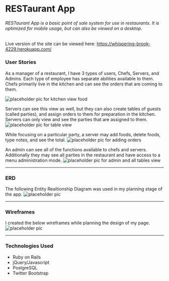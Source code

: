 # RESTaurant App

###### RESTaurant App is a basic point of sale system for use in restaurants. It is optimized for mobile usage, but can also be viewed on a desktop.

Live version of the site can be viewed here: https://whispering-brook-4229.herokuapp.com/


### User Stories
As a manager of a restaurant, I have 3 types of users, Chefs, Servers, and Admins. Each type of employee has separate abilities available to them. Chefs primarily live in the kitchen and can see the orders that are coming to them.

![placeholder pic for kitchen view food](/app/assets/images/)

Servers can see this view as well, but they can also create tables of guests (called parties), and assign orders to them for preparation in the kitchen. Servers can only view and see the parties that are assigned to them.
![placeholder pic for table view](/app/assets/images/)

While focusing on a particular party, a server may add foods, delete foods, type notes, and see the total.
![placeholder pic for adding orders](/app/assets/images/)

An admin can see all of the functions available to chefs and servers. Additionally they may see all parties in the restaurant and have access to a menu administration mode.
![placeholder pic for admin and all tables view](/app/assets/images/)


---

### ERD
The following Entity Realtionship Diagram was used in my planning stage of the app.
![placeholder pic](/app/assets/images/)

---

### Wireframes
I created the below wireframes while planning the design of my page.
![placeholder pic](/app/assets/images/)

---
### Technologies Used
- Ruby on Rails
- jQuery/Javascript
- PostgreSQL
- Twitter Bootstrap
